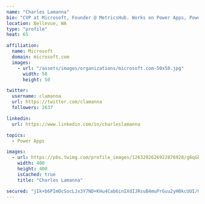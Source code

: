 ```yaml
---
name: "Charles Lamanna"
bio: "CVP at Microsoft, Founder @ MetricsHub. Works on Power Apps, Power Automate, Power Virtual Agent, Common Data Service and Dynamics 365."
location: Bellevue, WA
type: "profile"
heat: 65

affiliation:
  name: Microsoft
  domain: microsoft.com
  images:
    - url: "/assets/images/organizations/microsoft.com-50x50.jpg"
      width: 50
      height: 50

twitter:
  username: clamanna
  url: https://twitter.com/clamanna
  followers: 2637

linkedin:
  url: https://www.linkedin.com/in/charleslamanna

topics:
  - Power Apps

images:
  - url: https://pbs.twimg.com/profile_images/1263202626922876928/g6qGbHZ-_400x400.jpg
    width: 400
    height: 400
    isCached: true
    title: "Charles Lamanna"

secured: "jIk+b6PImOcSocLJx3Y7ND+KHu4Cab6inIXdIJRsuB4muPrGuu2yH0kcUUI/Gc+vx0T8jUYnFMTPghX5lAu2kl0VLWoqUeW6MwHinw5lQ7NYd59LL18+gez9wxWAJy2T3N4Y5AeFJL7L0DarN7YQtiHOLkyGPxAfD4dO5XP4VhjxPeEqEf48ViFX6ldx5KJoKwv7Gj5KUho75efqUsezUpTWs/iAIg9SfGHCtLcGfahOIQRTyxGe+/uHDbjOM6r42t7FKD0ie+6Ud3aEdh6VeQrx+W51266PmpVIzMTftsMIr1F0aP5RiD1pUrL/QjsEbskemItiU0tsfmb6I7ojEDLwtpRbOsSz06eE0m2QzqbPVyCWpqN8POvK+qzvNhs6mHPcsK4wnqFpIm3VFEVLCfo9jl6Hx/wQb0QCh7gVYkk=;kQB3L377Y64+rDPuvuc1lw=="
---
```


